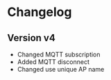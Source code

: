 # Changelog

## Version v4

- Changed MQTT subscription
- Added MQTT disconnect
- Changed use unique AP name 